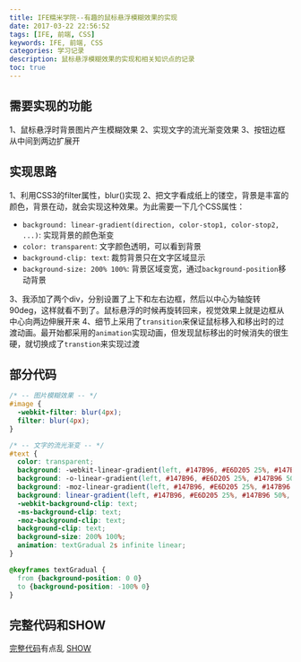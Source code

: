```yaml
---
title: IFE糯米学院--有趣的鼠标悬浮模糊效果的实现
date: 2017-03-22 22:56:52
tags: [IFE, 前端, CSS]
keywords: IFE, 前端, CSS
categories: 学习记录
description: 鼠标悬浮模糊效果的实现和相关知识点的记录
toc: true
---
```

## 需要实现的功能
1、鼠标悬浮时背景图片产生模糊效果
2、实现文字的流光渐变效果
3、按钮边框从中间到两边扩展开

## 实现思路
1、利用CSS3的filter属性，blur()实现
2、把文字看成纸上的镂空，背景是丰富的颜色，背景在动，就会实现这种效果。为此需要一下几个CSS属性：
  * `background: linear-gradient(direction, color-stop1, color-stop2, ...)`: 实现背景的颜色渐变
  * `color: transparent`: 文字颜色透明，可以看到背景
  * `background-clip: text`: 裁剪背景只在文字区域显示
  * `background-size: 200% 100%`: 背景区域变宽，通过`background-position`移动背景

3、我添加了两个div，分别设置了上下和左右边框，然后以中心为轴旋转90deg，这样就看不到了。鼠标悬浮的时候再旋转回来，视觉效果上就是边框从中心向两边伸展开来
4、细节上采用了`transition`来保证鼠标移入和移出时的过渡动画。最开始都采用的`animation`实现动画，但发现鼠标移出的时候消失的很生硬，就切换成了`transtion`来实现过渡

## 部分代码
```CSS
/* -- 图片模糊效果 -- */
#image {
  -webkit-filter: blur(4px);
  filter: blur(4px);
}

/* -- 文字的流光渐变 -- */
#text {
  color: transparent;
  background: -webkit-linear-gradient(left, #147B96, #E6D205 25%, #147B96 50%, #E6D205 75%, #147B96);
  background: -o-linear-gradient(left, #147B96, #E6D205 25%, #147B96 50%, #E6D205 75%, #147B96);
  background: -moz-linear-gradient(left, #147B96, #E6D205 25%, #147B96 50%, #E6D205 75%, #147B96);
  background: linear-gradient(left, #147B96, #E6D205 25%, #147B96 50%, #E6D205 75%, #147B96);
  -webkit-background-clip: text;
  -ms-background-clip: text;
  -moz-background-clip: text;
  background-clip: text;
  background-size: 200% 100%;
  animation: textGradual 2s infinite linear;
}

@keyframes textGradual {
  from {background-position: 0 0}
  to {background-position: -100% 0}
}
```

## 完整代码和SHOW
[完整代码](https://github.com/codeArvin/IFE/tree/master/nuomi/task1)有点乱
[SHOW](https://codearvin.github.io/IFE/nuomi/task1/index.html)

